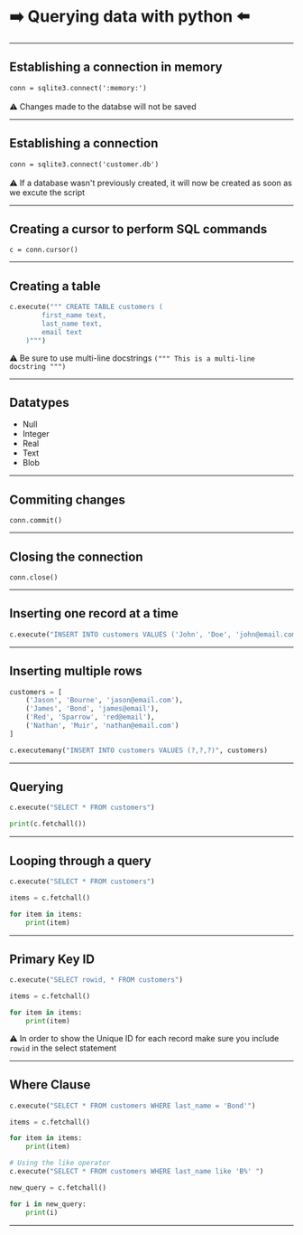 # :arrow_right: Querying data with python :arrow_left:

---

## Establishing a connection in memory
`conn = sqlite3.connect(':memory:')` <br><br>
:warning: Changes made to the databse will not be saved

---

## Establishing a connection
`conn = sqlite3.connect('customer.db')` <br><br>
:warning: If a database wasn't previously created, it will now be created as soon as we excute the script

---

## Creating a cursor to perform SQL commands
`c = conn.cursor()`

---

## Creating a table
```python
c.execute(""" CREATE TABLE customers (
		first_name text,
		last_name text,
		email text
	)""")
```

:warning: Be sure to use multi-line docstrings `(""" This is a multi-line docstring """)`

---

## Datatypes
* Null
* Integer
* Real
* Text
* Blob

---

## Commiting changes 
`conn.commit()`

---

## Closing the connection
`conn.close()`


---

## Inserting one record at a time
```python
c.execute("INSERT INTO customers VALUES ('John', 'Doe', 'john@email.com')")
```

---

## Inserting multiple rows
```python
customers = [
	('Jason', 'Bourne', 'jason@email.com'), 
	('James', 'Bond', 'james@email'), 
	('Red', 'Sparrow', 'red@email'), 
	('Nathan', 'Muir', 'nathan@email.com')
]

c.executemany("INSERT INTO customers VALUES (?,?,?)", customers)
```

---

## Querying
```python
c.execute("SELECT * FROM customers")

print(c.fetchall())
```

---

## Looping through a query
```python
c.execute("SELECT * FROM customers")

items = c.fetchall()

for item in items:
	print(item)
```

---

## Primary Key ID
```python
c.execute("SELECT rowid, * FROM customers")

items = c.fetchall()

for item in items:
	print(item)
```
:warning: In order to show the Unique ID for each record make sure you include `rowid` in the select statement

---

## Where Clause
```python
c.execute("SELECT * FROM customers WHERE last_name = 'Bond'")

items = c.fetchall()

for item in items:
	print(item)

# Using the like operator
c.execute("SELECT * FROM customers WHERE last_name like 'B%' ")

new_query = c.fetchall()

for i in new_query:
	print(i)
```

---





